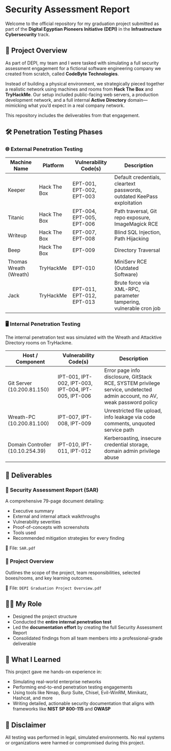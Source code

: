 # Security Assessment Report

Welcome to the official repository for my graduation project submitted as part of the **Digital Egyptian Pioneers Initiative (DEPI)** in the **Infrastructure Cybersecurity** track.

## 📌 Project Overview

As part of DEPI, my team and I were tasked with simulating a full security assessment engagement for a fictional software engineering company we created from scratch, called **CodeByte Technologies**.

Instead of building a physical environment, we strategically pieced together a realistic network using machines and rooms from **Hack The Box** and **TryHackMe**. Our setup included public-facing web servers, a production development network, and a full internal **Active Directory** domain—mimicking what you’d expect in a real company network.

This repository includes the deliverables from that engagement.


## 🛠️ Penetration Testing Phases

### 🌐 External Penetration Testing

| Machine Name          | Platform     | Vulnerability Code(s)         | Description                             |
|----------------------|--------------|-------------------------------|-----------------------------------------|
| Keeper               | Hack The Box | EPT-001, EPT-002, EPT-003     | Default credentials, cleartext passwords, outdated KeePass exploitation |
| Titanic              | Hack The Box | EPT-004, EPT-005, EPT-006     | Path traversal, Git repo exposure, ImageMagick RCE |
| Writeup              | Hack The Box | EPT-007, EPT-008              | Blind SQL Injection, Path Hijacking     |
| Beep                 | Hack The Box | EPT-009                       | Directory Traversal                     |
| Thomas Wreath (Wreath) | TryHackMe   | EPT-010                       | MiniServ RCE (Outdated Software)        |
| Jack                 | TryHackMe    | EPT-011, EPT-012, EPT-013     | Brute force via XML-RPC, parameter tampering, vulnerable cron job |

### 🖥️ Internal Penetration Testing
The internal penetration test was simulated with the Wreath and Attacktive Directory rooms on TryHackme.

| Host / Component     | Vulnerability Code(s)         | Description                             |
|----------------------|-------------------------------|-----------------------------------------|
| Git Server (10.200.81.150) | IPT-001, IPT-002, IPT-003, IPT-004, IPT-005, IPT-006 | Error page info disclosure, GitStack RCE, SYSTEM privilege service, undetected admin account, no AV, weak password policy |
| Wreath-PC (10.200.81.100)  | IPT-007, IPT-008, IPT-009   | Unrestricted file upload, info leakage via code comments, unquoted service path |
| Domain Controller (10.10.254.39) | IPT-010, IPT-011, IPT-012 | Kerberoasting, insecure credential storage, domain admin privilege abuse |


## 📄 Deliverables

### 🔐 Security Assessment Report (SAR)
A comprehensive 79-page document detailing:

- Executive summary
- External and internal attack walkthroughs
- Vulnerability severities
- Proof-of-concepts with screenshots
- Tools used
- Recommended mitigation strategies for every finding

📁 File: `SAR.pdf`

### 🧾 Project Overview
Outlines the scope of the project, team responsibilities, selected boxes/rooms, and key learning outcomes.

📁 File: `DEPI Graduation Project Overview.pdf`


## 👨‍💻 My Role

- Designed the project structure 
- Conducted the **entire internal penetration test**
- Led the **documentation effort** by creating the full Security Assessment Report
- Consolidated findings from all team members into a professional-grade deliverable


## 🧠 What I Learned

This project gave me hands-on experience in:
- Simulating real-world enterprise networks
- Performing end-to-end penetration testing engagements
- Using tools like Nmap, Burp Suite, Chisel, Evil-WinRM, Mimikatz, Hashcat, and more
- Writing detailed, actionable security documentation that aligns with frameworks like **NIST SP 800-115** and **OWASP**

## 🔐 Disclaimer

All testing was performed in legal, simulated environments. No real systems or organizations were harmed or compromised during this project.
